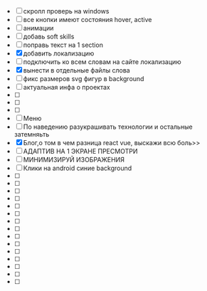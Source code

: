 - [ ] скролл проверь на windows
- [ ] все кнопки имеют состояния hover, active
- [ ] анимации
- [ ] добавь soft skills
- [ ] поправь текст на 1 section
- [x] добавить локализацию
- [ ] подключить ко всем словам на сайте локализацию
- [x] вынести в отдельные файлы слова
- [ ] фикс размеров svg фигур в background
- [ ] актуальная инфа о проектах 
- [ ] 
- [ ] 
- [ ] 
- [ ] Меню
- [ ] По наведению разукрашивать технологии и остальные затемняьть
- [x] Блог,о том в чем разница react vue, выскажи всю боль>> 
- [ ] АДАПТИВ НА 1 ЭКРАНЕ ПРЕСМОТРИ
- [ ] МИНИМИЗИРУЙ ИЗОБРАЖЕНИЯ 
- [ ] Клики на android синие background
- [ ] 
- [ ] 
- [ ] 
- [ ] 
- [ ] 
- [ ] 
- [ ] 
- [ ] 
- [ ] 
- [ ] 
- [ ] 
- [ ] 
- [ ] 
- [ ] 
- [ ] 

